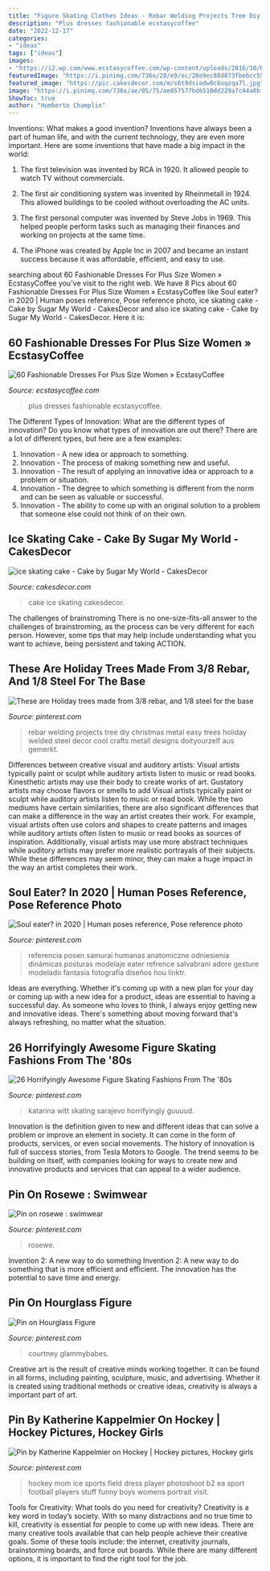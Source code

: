 ```yaml
---
title: "Figure Skating Clothes Ideas - Rebar Welding Projects Tree Diy Christmas Metal Easy Trees Holiday Welded Steel Decor Cool Crafts Metall Designs Doityourzelf Aus Gemerkt"
description: "Plus dresses fashionable ecstasycoffee"
date: "2022-12-17"
categories:
- "ideas"
tags: ["ideas"]
images:
- "https://i2.wp.com/www.ecstasycoffee.com/wp-content/uploads/2016/10/Dresses-For-Plus-Size-Women-9.jpg?resize=564%2C845"
featuredImage: "https://i.pinimg.com/736x/28/e9/ec/28e9ec88d073fbebcc553652f170192e.jpg"
featured_image: "https://pic.cakesdecor.com/m/s6t9dsiedw0c6oqzqa7l.jpg"
image: "https://i.pinimg.com/736x/ae/05/75/ae057577bd6510dd229a7c44a8bfafc4.jpg"
ShowToc: true
author: "Humberto Champlin"
---
```



Inventions: What makes a good invention?
Inventions have always been a part of human life, and with the current technology, they are even more important. Here are some inventions that have made a big impact in the world:
1. The first television was invented by RCA in 1920. It allowed people to watch TV without commercials.

2. The first air conditioning system was invented by Rheinmetall in 1924. This allowed buildings to be cooled without overloading the AC units.

3. The first personal computer was invented by Steve Jobs in 1969. This helped people perform tasks such as managing their finances and working on projects at the same time.

4. The iPhone was created by Apple Inc in 2007 and became an instant success because it was affordable, efficient, and easy to use.

	

		
searching about 60 Fashionable Dresses For Plus Size Women » EcstasyCoffee you've visit to the right web. We have 8 Pics about 60 Fashionable Dresses For Plus Size Women » EcstasyCoffee like Soul eater? in 2020 | Human poses reference, Pose reference photo, ice skating cake - Cake by Sugar My World - CakesDecor and also ice skating cake - Cake by Sugar My World - CakesDecor. Here it is:
		
    
## 60 Fashionable Dresses For Plus Size Women » EcstasyCoffee

<img loading=lazy src="https://i2.wp.com/www.ecstasycoffee.com/wp-content/uploads/2016/10/Dresses-For-Plus-Size-Women-9.jpg?resize=564%2C845" onerror="this.onerror=null;this.src='https://tse2.mm.bing.net/th?id=OIP.g3WfokXaUbkB9J-F5F1hpwHaLG&amp;pid=15.1';" alt="60 Fashionable Dresses For Plus Size Women » EcstasyCoffee">

_Source: ecstasycoffee.com_

>plus dresses fashionable ecstasycoffee. 

	

The Different Types of Innovation: What are the different types of innovation?
Do you know what types of innovation are out there? There are a lot of different types, but here are a few examples: 
1. Innovation - A new idea or approach to something. 
2. Innovation - The process of making something new and useful. 
3. Innovation - The result of applying an innovative idea or approach to a problem or situation. 
4. Innovation - The degree to which something is different from the norm and can be seen as valuable or successful. 
5. Innovation - The ability to come up with an original solution to a problem that someone else could not think of on their own.

    
## Ice Skating Cake - Cake By Sugar My World - CakesDecor

<img loading=lazy src="https://pic.cakesdecor.com/m/s6t9dsiedw0c6oqzqa7l.jpg" onerror="this.onerror=null;this.src='https://tse2.mm.bing.net/th?id=OIP.o8wwZf0YQn39yULtWJmkiwHaLJ&amp;pid=15.1';" alt="ice skating cake - Cake by Sugar My World - CakesDecor">

_Source: cakesdecor.com_

>cake ice skating cakesdecor. 

	

The challenges of brainstroming
There is no one-size-fits-all answer to the challenges of brainstroming, as the process can be very different for each person. However, some tips that may help include understanding what you want to achieve, being persistent and taking ACTION.

    
## These Are Holiday Trees Made From 3/8 Rebar, And 1/8 Steel For The Base

<img loading=lazy src="https://i.pinimg.com/736x/ae/05/75/ae057577bd6510dd229a7c44a8bfafc4.jpg" onerror="this.onerror=null;this.src='https://tse2.mm.bing.net/th?id=OIP.QmSsrWH0O3SfkzRpQh1hxgHaJ4&amp;pid=15.1';" alt="These are Holiday trees made from 3/8 rebar, and 1/8 steel for the base">

_Source: pinterest.com_

>rebar welding projects tree diy christmas metal easy trees holiday welded steel decor cool crafts metall designs doityourzelf aus gemerkt. 

	

Differences between creative visual and auditory artists: Visual artists typically paint or sculpt while auditory artists listen to music or read books. Kinesthetic artists may use their body to create works of art. Gustatory artists may choose flavors or smells to add
Visual artists typically paint or sculpt while auditory artists listen to music or read book. While the two mediums have certain similarities, there are also significant differences that can make a difference in the way an artist creates their work. For example, visual artists often use colors and shapes to create patterns and images while auditory artists often listen to music or read books as sources of inspiration. Additionally, visual artists may use more abstract techniques while auditory artists may prefer more realistic portrayals of their subjects. While these differences may seem minor, they can make a huge impact in the way an artist completes their work.

    
## Soul Eater? In 2020 | Human Poses Reference, Pose Reference Photo

<img loading=lazy src="https://i.pinimg.com/736x/28/e9/ec/28e9ec88d073fbebcc553652f170192e.jpg" onerror="this.onerror=null;this.src='https://tse2.mm.bing.net/th?id=OIP.uChWz4SVnExrjKmKYDx__AHaNK&amp;pid=15.1';" alt="Soul eater? in 2020 | Human poses reference, Pose reference photo">

_Source: pinterest.com_

>referencia posen samurai humanas anatomiczne odniesienia dinámicas posturas modelaje eater refrence salvabrani adore gesture modelado fantasía fotografía diseños hou linktr. 

	

Ideas are everything. Whether it's coming up with a new plan for your day or coming up with a new idea for a product, ideas are essential to having a successful day. As someone who loves to think, I always enjoy getting new and innovative ideas. There's something about moving forward that's always refreshing, no matter what the situation.

    
## 26 Horrifyingly Awesome Figure Skating Fashions From The &#039;80s

<img loading=lazy src="https://i.pinimg.com/736x/c0/4d/42/c04d4208fd228da0b760dbb43a0b8cef.jpg" onerror="this.onerror=null;this.src='https://tse3.mm.bing.net/th?id=OIP.plriR8JdrO2O9RQSa2qB2AHaLZ&amp;pid=15.1';" alt="26 Horrifyingly Awesome Figure Skating Fashions From The &#039;80s">

_Source: pinterest.com_

>katarina witt skating sarajevo horrifyingly guuuud. 

	

Innovation is the definition given to new and different ideas that can solve a problem or improve an element in society. It can come in the form of products, services, or even social movements. The history of innovation is full of success stories, from Tesla Motors to Google. The trend seems to be building on itself, with companies looking for ways to create new and innovative products and services that can appeal to a wider audience.

    
## Pin On Rosewe : Swimwear

<img loading=lazy src="https://i.pinimg.com/736x/be/e2/cf/bee2cfb767ccf6bc2aa8009052a826e4.jpg" onerror="this.onerror=null;this.src='https://tse3.mm.bing.net/th?id=OIP.HZfCebjyM44_koNankbVBwHaPj&amp;pid=15.1';" alt="Pin on rosewe : swimwear">

_Source: pinterest.com_

>rosewe. 

	

Invention 2: A new way to do something
Invention 2: A new way to do something that is more efficient and efficient. The innovation has the potential to save time and energy.

    
## Pin On Hourglass Figure

<img loading=lazy src="https://i.pinimg.com/736x/19/44/ff/1944ffccd4c30bd5627788ec5a93181b.jpg" onerror="this.onerror=null;this.src='https://tse4.mm.bing.net/th?id=OIP.THJPyTTqjYT38_lPYuYi_wAAAA&amp;pid=15.1';" alt="Pin on Hourglass Figure">

_Source: pinterest.com_

>courtney glammybabes. 

	

Creative art is the result of creative minds working together. It can be found in all forms, including painting, sculpture, music, and advertising. Whether it is created using traditional methods or creative ideas, creativity is always a important part of art.

    
## Pin By Katherine Kappelmier On Hockey | Hockey Pictures, Hockey Girls

<img loading=lazy src="https://i.pinimg.com/originals/96/f8/65/96f8654419e22955c30be61b28e67133.jpg" onerror="this.onerror=null;this.src='https://tse4.mm.bing.net/th?id=OIP.bbIXSLrhTqvNJfmFvJecmQHaLI&amp;pid=15.1';" alt="Pin by Katherine Kappelmier on Hockey | Hockey pictures, Hockey girls">

_Source: pinterest.com_

>hockey mom ice sports field dress player photoshoot b2 ea sport football players stuff funny boys womens portrait visit. 

	

Tools for Creativity: What tools do you need for creativity?
Creativity is a key word in today’s society. With so many distractions and no true time to kill, creativity is essential for people to come up with new ideas. There are many creative tools available that can help people achieve their creative goals. Some of these tools include: the internet, creativity journals, brainstorming boards, and force out boards. While there are many different options, it is important to find the right tool for the job.

